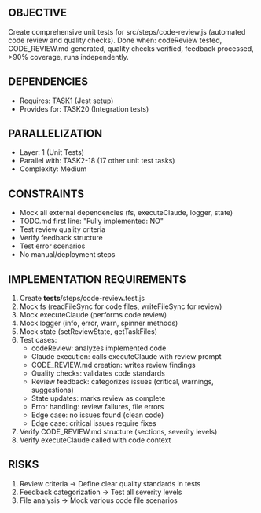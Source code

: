 ## OBJECTIVE
Create comprehensive unit tests for src/steps/code-review.js (automated code review and quality checks).
Done when: codeReview tested, CODE_REVIEW.md generated, quality checks verified, feedback processed, >90% coverage, runs independently.

## DEPENDENCIES
- Requires: TASK1 (Jest setup)
- Provides for: TASK20 (Integration tests)

## PARALLELIZATION
- Layer: 1 (Unit Tests)
- Parallel with: TASK2-18 (17 other unit test tasks)
- Complexity: Medium

## CONSTRAINTS
- Mock all external dependencies (fs, executeClaude, logger, state)
- TODO.md first line: "Fully implemented: NO"
- Test review quality criteria
- Verify feedback structure
- Test error scenarios
- No manual/deployment steps

## IMPLEMENTATION REQUIREMENTS
1. Create __tests__/steps/code-review.test.js
2. Mock fs (readFileSync for code files, writeFileSync for review)
3. Mock executeClaude (performs code review)
4. Mock logger (info, error, warn, spinner methods)
5. Mock state (setReviewState, getTaskFiles)
6. Test cases:
   - codeReview: analyzes implemented code
   - Claude execution: calls executeClaude with review prompt
   - CODE_REVIEW.md creation: writes review findings
   - Quality checks: validates code standards
   - Review feedback: categorizes issues (critical, warnings, suggestions)
   - State updates: marks review as complete
   - Error handling: review failures, file errors
   - Edge case: no issues found (clean code)
   - Edge case: critical issues require fixes
8. Verify CODE_REVIEW.md structure (sections, severity levels)
9. Verify executeClaude called with code context

## RISKS
1. Review criteria → Define clear quality standards in tests
2. Feedback categorization → Test all severity levels
3. File analysis → Mock various code file scenarios
